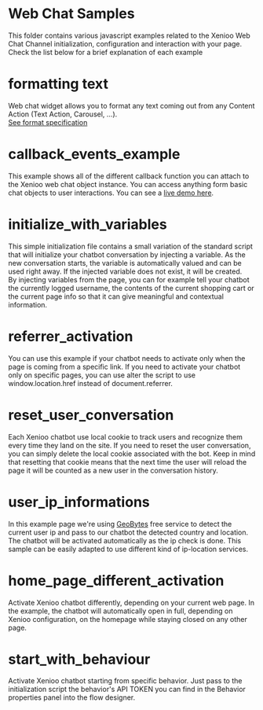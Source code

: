 # Web Chat Samples

This folder contains various javascript examples related to the Xenioo Web Chat Channel initialization, configuration and interaction with your page. Check the list below for a brief explanation of each example

# formatting text
Web chat widget allows you to format any text coming out from any Content Action (Text Action, Carousel, ...).  
[See format specification](https://github.com/xenioo/Snippets/blob/master/Web%20Chat/Formatting%20text.md)

# callback_events_example
This example shows all of the different callback function you can attach to the Xenioo web chat object instance. You can access anything form basic chat objects to user interactions. You can see a [live demo here](https://www.xenioo.com/showcase/events-log/).

# initialize_with_variables
This simple initialization file contains a small variation of the standard script that will initialize your chatbot conversation by injecting a variable. As the new conversation starts, the variable is automatically valued and can be used right away. If the injected variable does not exist, it will be created.  
By injecting variables from the page, you can for example tell your chatbot the currently logged username, the contents of the current shopping cart or the current page info so that it can give meaningful and contextual information.

# referrer_activation
You can use this example if your chatbot needs to activate only when the page is coming from a specific link. If you need to activate your chatbot only on specific pages, you can use alter the script to use window.location.href instead of document.referrer.

# reset_user_conversation
Each Xenioo chatbot use local cookie to track users and recognize them every time they land on the site. If you need to reset the user conversation, you can simply delete the local cookie associated with the bot. Keep in mind that resetting that cookie means that the next time the user will reload the page it will be counted as a new user in the conversation history.

# user_ip_informations
In this example page we're using <a href='http://geobytes.com/iplocator/'>GeoBytes</a> free service to detect the current user ip and pass to our chatbot the detected country and location. The chatbot will be activated automatically as the ip check is done. This sample can be easily adapted to use different kind of ip-location services.

# home_page_different_activation
Activate Xenioo chatbot differently, depending on your current web page. In the example, the chatbot will automatically open in full, depending on Xenioo configuration, on the homepage while staying closed on any other page.

# start_with_behaviour
Activate Xenioo chatbot starting from specific behavior. Just pass to the initialization script the behavior's API TOKEN you can find in the Behavior properties panel into the flow designer.

